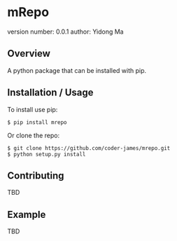 mRepo
===============================

version number: 0.0.1
author: Yidong Ma

Overview
--------

A python package that can be installed with pip.

Installation / Usage
--------------------

To install use pip:

    $ pip install mrepo


Or clone the repo:

    $ git clone https://github.com/coder-james/mrepo.git
    $ python setup.py install
    
Contributing
------------

TBD

Example
-------

TBD